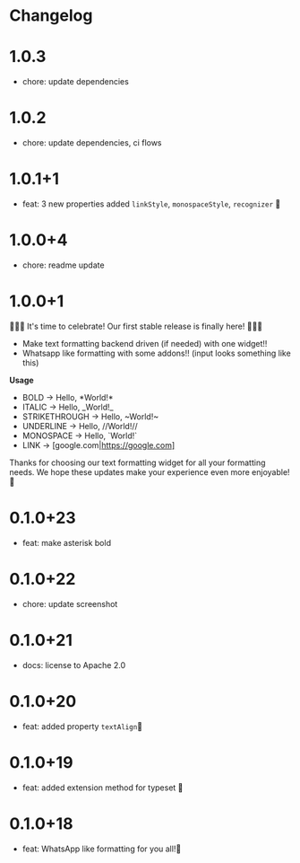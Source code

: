 
# Changelog

# 1.0.3
- chore: update dependencies

# 1.0.2
- chore: update dependencies, ci flows

# 1.0.1+1
- feat: 3 new properties added `linkStyle`, `monospaceStyle`, `recognizer` 💙

# 1.0.0+4
- chore: readme update

# 1.0.0+1
🎉🎉🎉 It's time to celebrate! Our first stable release is finally here! 🎉🎉🎉


- Make text formatting backend driven (if needed) with one widget!!
- Whatsapp like formatting with some addons!!
(input looks something like this)

**Usage**
- BOLD → Hello, \*World!*
- ITALIC → Hello,  \_World!_ 
- STRIKETHROUGH → Hello, \~World!~
- UNDERLINE → Hello, //World!// 
- MONOSPACE → Hello, \`World!`
- LINK → [google.com|https://google.com]

Thanks for choosing our text formatting widget for all your formatting needs. We hope these updates make your experience even more enjoyable! 🤗

# 0.1.0+23
- feat: make asterisk bold
# 0.1.0+22
- chore: update screenshot
# 0.1.0+21
- docs: license to Apache 2.0

# 0.1.0+20
- feat: added property `textAlign`🎉

# 0.1.0+19

- feat: added extension method for typeset 🎉
# 0.1.0+18

- feat: WhatsApp like formatting for you all!🎉
